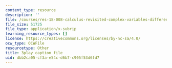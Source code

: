 ```yaml
---
content_type: resource
description: ''
file: /courses/res-18-008-calculus-revisited-complex-variables-differential-equations-and-linear-algebra-fall-2011/dbb2ca05cf3ae54cd6b7c905f53d6fd7_oY0ItxI9xTk.srt
file_size: 51725
file_type: application/x-subrip
learning_resource_types: []
license: https://creativecommons.org/licenses/by-nc-sa/4.0/
ocw_type: OCWFile
resourcetype: Other
title: 3play caption file
uid: dbb2ca05-cf3a-e54c-d6b7-c905f53d6fd7
---
```

